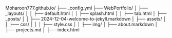 Moharoon777.github.io/
├── _config.yml
├── WebPortfolio/
│   ├── _layouts/
│   │   ├── default.html
│   │   ├── splash.html
│   │   ├── tab.html
│   ├── _posts/
│   │   ├── 2024-12-04-welcome-to-jekyll.markdown
│   ├── assets/
│   │   ├── css/
│   │   │   ├── style.css
│   │   ├── img/
│   ├── about.markdown
│   ├── projects.md
│   ├── index.html
